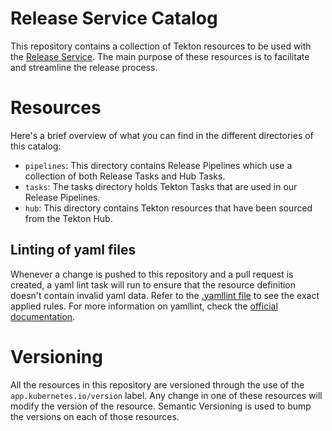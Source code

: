 # Release Service Catalog

This repository contains a collection of Tekton resources to be used with the
[Release Service](https://github.com/redhat-appstudio/release-service). The main purpose of these
resources is to facilitate and streamline the release process.

# Resources
Here's a brief overview of what you can find in the different directories of this catalog:

* `pipelines`: This directory contains Release Pipelines which use a collection of both Release Tasks and Hub Tasks.
* `tasks`: The tasks directory holds Tekton Tasks that are used in our Release Pipelines.
* `hub`: This directory contains Tekton resources that have been sourced from the Tekton Hub.

## Linting of yaml files

Whenever a change is pushed to this repository and a pull request is created, a yaml lint task will run to ensure that the
resource definition doesn't contain invalid yaml data. Refer to the [.yamllint file](.yamllint) to see the exact applied
rules. For more information on yamllint, check the [official documentation](https://yamllint.readthedocs.io/en/stable).

# Versioning

All the resources in this repository are versioned through the use of the `app.kubernetes.io/version` label. Any change
in one of these resources will modify the version of the resource. Semantic Versioning is used to bump the versions on each
of those resources.
